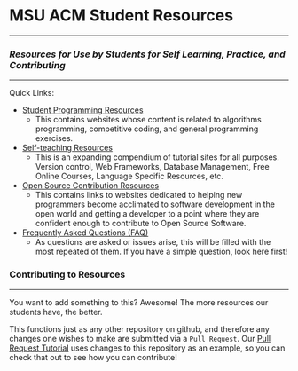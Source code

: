 # MSU ACM Student Resources
--------

### _Resources for Use by Students for Self Learning, Practice, and Contributing_
--------

Quick Links:
* [Student Programming Resources](https://github.com/McNeeseACM/student-resources/tree/master/competitive-programming)
  * This contains websites whose content is related to algorithms programming, competitive coding, and general programming exercises. 
* [Self-teaching Resources](https://github.com/McNeeseACM/student-resources/tree/master/online-courses)
  * This is an expanding compendium of tutorial sites for all purposes. Version control, Web Frameworks, Database Management, Free Online Courses, Language Specific Resources, etc.
* [Open Source Contribution Resources](https://github.com/McNeeseACM/student-resources/tree/master/open-source-contribution)
  * This contains links to websites dedicated to helping new programmers become acclimated to software development in the open world and getting a developer to a point where they are confident enough to contribute to Open Source Software.
* [Frequently Asked Questions (FAQ)](https://github.com/McNeeseACM/student-resources/tree/master/FAQ)
  * As questions are asked or issues arise, this will be filled with the most repeated of them. If you have a simple question, look here first!

### Contributing to Resources
--------
You want to add something to this? Awesome!
The more resources our students have, the better.

This functions just as any other repository on github, and therefore any changes one wishes to make are submitted via a `Pull Request`. Our [Pull Request Tutorial]() uses changes to this repository as an example, so you can check that out to see how you can contribute!
